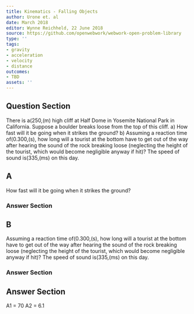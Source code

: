 ```yaml
---
title: Kinematics - Falling Objects
author: Urone et. al
date: March 2018
editor: Wynne Reichheld, 22 June 2018
source: https://github.com/openwebwork/webwork-open-problem-library
type: ''
tags:
- gravity
- acceleration
- velocity
- distance
outcomes:
- TBD
assets: ''
---
```


## Question Section 

There is a(250,(m) high cliff at Half Dome in Yosemite National Park in California. Suppose a boulder breaks loose from the top of this cliff.
a) How fast will it be going when it strikes the ground?
b) Assuming a reaction time of(0.300,(s), how long will a tourist at the bottom have to get out of the way after hearing the sound of the rock breaking loose (neglecting the height of the tourist, which would become negligible anyway if hit)? The speed of sound is(335,(ms) on this day.

## A
How fast will it be going when it strikes the ground?
### Answer Section
## B
Assuming a reaction time of(0.300,(s), how long will a tourist at the bottom have to get out of the way after hearing the sound of the rock breaking loose (neglecting the height of the tourist, which would become negligible anyway if hit)? The speed of sound is(335,(ms) on this day.
### Answer Section


## Answer Section

A1 = 70
A2 = 6.1